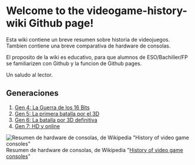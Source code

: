 # Welcome to the videogame-history-wiki Github page!

Esta wiki contiene un breve resumen sobre historia de videojuegos.
Tambien contiene una breve comparativa de hardware de consolas.

El proposito de la wiki es educativo, para que alumnos de ESO/Bachiller/FP se familiarizen con Github y la funcion de Github pages.

Un saludo al lector.


## Generaciones

1. [Gen 4: La Guerra de los 16 Bits](./Gen-4:-La-Guerra-de-los-16-Bits.md)
2. [Gen 5: La primera batalla por el 3D](./Gen-5:-La-primera-batalla-por-el-3D.md)
3. [Gen 6: La batalla por 3D definitiva](./Gen-6:-La-batalla-por-3D-definitiva.md)
4. [Gen 7: HD y online](./Gen-7:-HD-y-online.md)


![Resumen de hardware de consolas, de Wikipedia "History of video game consoles"](https://upload.wikimedia.org/wikipedia/en/timeline/c9fh64lh5vsefhh6kvwum49uv5k7ase.png)
Resumen de hardware de consolas, de Wikipedia "[History of video game consoles](https://en.wikipedia.org/wiki/History_of_video_game_consoles)"
